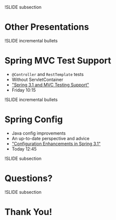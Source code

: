 
!SLIDE subsection
# Other Presentations


!SLIDE incremental bullets
# Spring MVC Test Support

* `@Controller` and `RestTemplate` tests
* Without ServletContainer
* <a href="http://www.springone2gx.com/conference/chicago/2011/10/session?id=24020">"Spring 3.1 and MVC Testing Support"</a>
* Friday 10:15

!SLIDE incremental bullets
# Spring Config

* Java config improvements
* An up-to-date perspective and advice
* <a href="http://www.springone2gx.com/conference/chicago/2011/10/session?id=24006">"Configuration Enhancements in Spring 3.1"</a>
* Today 12:45

!SLIDE subsection
# Questions?

!SLIDE subsection
# Thank You!

